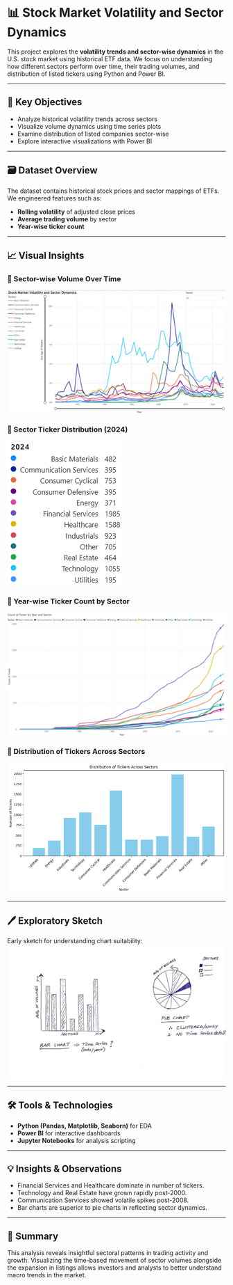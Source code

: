 # 📊 Stock Market Volatility and Sector Dynamics

This project explores the **volatility trends and sector-wise dynamics** in the U.S. stock market using historical ETF data. We focus on understanding how different sectors perform over time, their trading volumes, and distribution of listed tickers using Python and Power BI.

---

## 📌 Key Objectives

* Analyze historical volatility trends across sectors
* Visualize volume dynamics using time series plots
* Examine distribution of listed companies sector-wise
* Explore interactive visualizations with Power BI

---

## 🗃️ Dataset Overview

The dataset contains historical stock prices and sector mappings of ETFs. We engineered features such as:

* **Rolling volatility** of adjusted close prices
* **Average trading volume** by sector
* **Year-wise ticker count**

---

## 📈 Visual Insights

### 🔹 Sector-wise Volume Over Time

![Volume Over Time](/charts/sector_volume_over_time.png)

### 🔹 Sector Ticker Distribution (2024)

![Ticker Count 2024](/charts/sector_ticker_counts_2024.png)

### 🔹 Year-wise Ticker Count by Sector

![Ticker Growth](/charts/ticker_count_by_year_sector.png)

### 🔹 Distribution of Tickers Across Sectors

![Distribution by Sector](/charts/ticker_distribution_by_sector.png)

---

## 🖊️ Exploratory Sketch

Early sketch for understanding chart suitability:
![Sketch: Bar vs Pie](/charts/bar_vs_pie_sketch.jpg)

---

## 🛠️ Tools & Technologies

* **Python (Pandas, Matplotlib, Seaborn)** for EDA
* **Power BI** for interactive dashboards
* **Jupyter Notebooks** for analysis scripting

---

## 💡 Insights & Observations

* Financial Services and Healthcare dominate in number of tickers.
* Technology and Real Estate have grown rapidly post-2000.
* Communication Services showed volatile spikes post-2008.
* Bar charts are superior to pie charts in reflecting sector dynamics.

---

## 🧠 Summary

This analysis reveals insightful sectoral patterns in trading activity and growth. Visualizing the time-based movement of sector volumes alongside the expansion in listings allows investors and analysts to better understand macro trends in the market.
